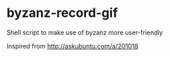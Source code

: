 # byzanz-record-gif
Shell script to make use of byzanz more user-friendly

Inspired from http://askubuntu.com/a/201018

